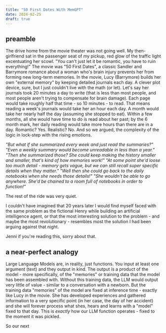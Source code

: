 ```yaml
---
title: "50 First Dates With MemGPT"
date: 2024-02-25
draft: true
---
```

## preamble
The drive home from the movie theater was not going well. My then-girlfriend sat in the passenger seat of my pickup, red glow of the traffic light excentuating her scowl. "You can't just let it be romantic, you have to ruin everything!" The movie was "50 First Dates", a classic Sandler and Barrymore romance about a woman who's brain injury prevents her from forming new long-term memories. In the movie, Lucy (Barrymore) builds her own "external memory" by keeping detailed journals each day. A clever plot device, sure, but I just couldn't live with the math (or let). Let's say her journals took 20 minutes a day to write (that is less than most people, and most people aren't trying to compensate for brain damage). Each page would take roughly half that time - so 10 minutes - to read. That means reading a week's journals would take her an hour each day. A month would take her nearly half the day (assuming she stopped to eat). Within a few months, all she would have time to do is read about her past; by the 6 month mark, her daily reading would take more hours than there are in a day. Romantic? Yes. Realistic? No. And so we argued, the complexity of the logic in lock-step with the rising emotions. 

_"But what if she summarized every week and just read the summaries?" 
"Even a weekly summary would become unreadable in less than a year." 
"Then she summarized those? She could keep making the history smaller and smaller, that's kind of how memories work!" 
"At some point she'd loose too much detail - memory gets vague, but we can still recall super specific details when they matter."
"Well then she could go back to the daily notebooks when she needs those details!" 
"She wouldn't be able to go anywhere. She'd be chained to a room full of notebooks in order to function!"_

The rest of the ride was very quiet. 

I couldn't have imagined that 20 years later I would find myself faced with the  same problem as the fictional Henry while building an artificial intelligence agent, or that the most interesting solution to the problem - and maybe the most revolutionary - resembles most the solution I had been arguing against that night. 

Jenni if you're reading this, sorry about that. 

## a near-perfect analogy
Large Language Models are, in reality, just functions. You input at least one argument (text) and they output in kind. The output is a product of the model - more specifically, of the "memories" or training data that the model has been assembled with. Without this training data, the LLM would output very little of value - similar to a conversation with a newborn. 
But the training data "memories" of the model are fixed at inference time - exactly like Lucy in the movie. She has developed experiences and gathered information to a very specific point (in her case, the day of her accident) and she will forever process what shes, hears and learns with a "model" fixed to that day. This is _exactly_ how our LLM function operates - fixed to the moment it was pickled. 

So our next 
<!--stackedit_data:
eyJoaXN0b3J5IjpbLTE0NTk0OTA5NjAsLTIwMzM3MjcxNjUsLT
EzMjcyMzI3NjUsLTY1NzA2OTQzMSw5NDY2ODI4NzcsMTcwOTAx
MTU2MiwxMjE5MjUxNjQzLC0xOTQ3MTI1NDk4LDEyMjE0NTc3OT
gsLTI1NTU1MjUxNiwxODkxOTIwNDE1LDE0ODE5MTU3MTYsMTAy
NTk1NTcyOSwxMTU5NTM5OTgyLC0yNTg3MTQxNjMsOTgwNzg4Nz
QxLC0xNDMwNTE0ODEsNDc3MTc4ODAwXX0=
-->